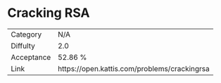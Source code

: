 # Cracking RSA

<table>
    <tr>
        <td>Category</td>
        <td>N/A</td>
    </tr>
    <tr>
        <td>Diffulty</td>
        <td>2.0</td>
    </tr>
    <tr>
        <td>Acceptance</td>
        <td>52.86 %</td>
    </tr>
    <tr>
        <td>Link</td>
        <td>https://open.kattis.com/problems/crackingrsa</td>
    </tr>
</table>